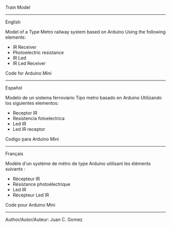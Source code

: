 Train Model

---------------------------------------------------------------------------------------
English

Model of a Type Metro railway system based on Arduino Using the following elements:

- IR Receiver
- Photoelectric resistance
- IR Led
- IR Led Receiver

Code for Arduino Mini

---------------------------------------------------------------------------------------
Español

Modelo de un sistema ferroviario Tipo metro basado en Arduino Utilizando los siguientes elementos:

- Receptor IR
- Resistencia fotoelectrica
- Led IR
- Led IR receptor

Codigo para Arduino Mini

---------------------------------------------------------------------------------------
Français

Modèle d'un système de métro de type Arduino utilisant les éléments suivants :

- Récepteur IR
- Résistance photoélectrique
- Led IR
- Récepteur Led IR

Code pour Arduino Mini

---------------------------------------------------------------------------------------
Author/Autor/Auteur: Juan C. Gomez
